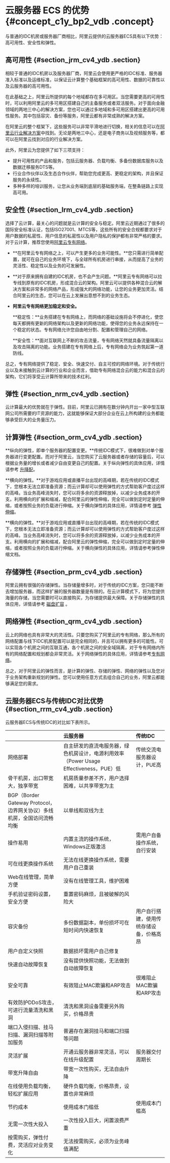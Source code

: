 # 云服务器 ECS 的优势 {#concept_c1y_bp2_vdb .concept}

与普通的IDC机房或服务器厂商相比，阿里云提供的云服务器ECS具有以下优势：高可用性、安全性和弹性。

## 高可用性 {#section_jrm_cv4_ydb .section}

相较于普通的IDC机房以及服务器厂商，阿里云会使用更严格的IDC标准、服务器准入标准以及运维标准，以保证云计算整个基础框架的高可用性、数据的可靠性以及云服务器的高可用性。

在此基础之上，阿里云所提供的每个地域都存在多可用区。当您需要更高的可用性时，可以利用阿里云的多可用区搭建自己的主备服务或者双活服务。对于面向金融领域的两地三中心的解决方案，您也可以通过多地域和多可用区搭建出更高的可用性服务。其中包括容灾、备份等服务，阿里云都有非常成熟的解决方案。

在阿里云的整个框架下，这些服务可以非常平滑地进行切换，相关的信息可以在[阿里云行业解决方案](https://www.alibabacloud.com/zh/solutions/gaming)中找到。无论是两地三中心，还是电子商务以及视频服务等，都可以在阿里云找到对应的行业解决方案。

此外，阿里云为您提供了如下三项支持：

-   提升可用性的产品和服务，包括云服务器、负载均衡、多备份数据库服务以及数据迁移服务DTS等。
-   行业合作伙伴以及生态合作伙伴，帮助您完成更高、更稳定的架构，并且保证服务的永续性。
-   多种多样的培训服务，让您从业务端到底层的基础服务端，在整条链路上实现高可用。

## 安全性 {#section_lrm_cv4_ydb .section}

选择了云计算，最关心的问题就是云计算的安全与稳定。阿里云近期通过了很多的国际安全标准认证，包括ISO27001、MTCS等，这些所有的安全合规都要求对于用户数据的私密性、用户信息的私密性以及用户隐私的保护都有非常严格的要求。对于云计算，推荐您使用[阿里云专有网络](https://www.alibabacloud.com/help/zh/product/27706.htm)。

-   **在阿里云专有网络之上，可以产生更多的业务可能性。**您只需进行简单配置，就可在自己的业务环境下，与全球所有机房进行串接，从而提高了业务的灵活性、稳定性以及业务的可发展性。

-   **对于原来拥有自建的IDC机房，也不会产生问题。**阿里云专有网络可以拉专线到原有的IDC机房，形成混合云的架构。阿里云可以提供各种混合云的解决方案和非常多的网络产品，形成强大的网络功能，让您的业务更加灵活。结合阿里云的生态，您可以在云上发展出意想不到的业务生态。

-   **阿里云专有网络更加稳定和安全。**

    **稳定性：**业务搭建在专有网络上，而网络的基础设施将会不停进化，使您每天都拥有更新的网络架构以及更新的网络功能，使得您的业务永远保持在一个稳定的状态。专有网络允许您自由地分割、配置和管理自己的网络。

    **安全性：**面对互联网上不断的攻击流量，专有网络天然就具备流量隔离以及攻击隔离的功能。业务搭建在专有网络上后，专有网络会为业务筑起第一道防线。


总之，专有网络提供了稳定、安全、快速交付、自主可控的网络环境。对于传统行业以及未接触到云计算的行业和企业而言，借助专有网络混合云的能力和混合云的架构，它们将享受云计算所带来的技术红利。

## 弹性 {#section_nrm_cv4_ydb .section}

云计算最大的优势就在于弹性。目前，阿里云已拥有在数分钟内开出一家中型互联网公司所需要的IT资源的能力，这就能够保证大部分企业在云上所构建的业务都能够承受巨大的业务量压力。

## 计算弹性 {#section_orm_cv4_ydb .section}

**纵向的弹性，即单个服务器的配置变更。**传统IDC模式下，很难做到对单个服务器进行变更配置。而对于阿里云，当您购买了云服务器或者存储的容量后，可以根据业务量的增长或者减少自由变更自己的配置。关于纵向弹性的具体应用，详情请参考 [升降配](../intl.zh-CN/用户指南/实例/升降配.md#)。

**横向的弹性。**对于游戏应用或直播平台出现的高峰期，若在传统的IDC模式下，您根本无法立即准备资源；而云计算却可以使用弹性的方式帮助客户度过这样的高峰。当业务高峰消失时，您可以将多余的资源释放掉，以减少业务成本的开支。利用横向的扩展和缩减，配合阿里云的弹性伸缩，完全可以做到定时定量的伸缩，或者按照业务的负载进行伸缩。关于横向弹性的具体应用，详情请参考 [弹性伸缩](https://www.alibabacloud.com/help/zh/doc-detail/25857.htm?spm=a2c63.p38356.a3.4.290d241cM77MOY)。

**横向的弹性。**对于游戏应用或直播平台出现的高峰期，若在传统的IDC模式下，您根本无法立即准备资源；而云计算却可以使用弹性的方式帮助客户度过这样的高峰。当业务高峰消失时，您可以将多余的资源释放掉，以减少业务成本的开支。利用横向的扩展和缩减，配合阿里云的弹性伸缩，完全可以做到定时定量的伸缩，或者按照业务的负载进行伸缩。关于横向弹性的具体应用，详情请参考弹性伸缩文档。

## 存储弹性 {#section_prm_cv4_ydb .section}

阿里云拥有很强的存储弹性。当存储量增多时，对于传统的IDC方案，您只能不断去增加服务器，而这样扩展的服务器数量是有限的。在云计算模式下，将为您提供海量的存储，当您需要时可以直接购买，为存储提供最大保障。关于存储弹性的具体应用，详情请参考 [磁盘扩容](../intl.zh-CN/用户指南/云盘/扩容云盘.md#) 。

## 网络弹性 {#section_qrm_cv4_ydb .section}

云上的网络也具有非常大的灵活性。只要您购买了阿里云的专有网络，那么所有的网络配置与线下IDC机房配置可以是完全相同的，并且可以拥有更多的可能性。可以实现各个机房之间的互联互通，各个机房之间的安全域隔离，对于专有网络内所有的网络配置和规划都会非常灵活。关于网络弹性的具体应用，详情请参考[专有网络](https://www.alibabacloud.com/help/zh/product/27706.htm)。

总之，对于阿里云的弹性而言，是计算的弹性、存储的弹性、网络的弹性以及您对于业务架构重新规划的弹性。您可以使用任意方式去组合自己的业务，阿里云都能够满足您的需求。

## 云服务器ECS与传统IDC对比优势 {#section_rrm_cv4_ydb .section}

云服务器ECS与传统IDC的对比如下表所示。

| |云服务器|传统IDC|
|:-|:---|:----|
|网络部署|自主研发的直流电服务器，绿色机房设计，电源利用效率（Power Usage Effectiveness，PUE）低|传统交流电服务器设计，PUE高|
|骨干机房，出口带宽大，独享带宽|机房质量参差不齐，用户选择困难，以共享带宽为主|
|BGP（Border Gateway Protocol，边界网关协议）多线机房，全国访问流畅均衡|以单线和双线为主|
|操作易用|内置主流的操作系统，Windows正版激活|需用户自备操作系统，自行安装|
|可在线更换操作系统|无法在线更换操作系统，需要用户自己重装|
|Web在线管理，简单方便|没有在线管理工具，维护困难|
|手机验证密码设置，安全方便|重置密码麻烦，且被破解的风险大|
|容灾备份|多份数据副本，单份损坏可在短时间内快速恢复|用户自行搭建，使用传统存储设备，价格高昂|
|用户自定义快照|数据损坏需用户自己修复|
|快速自动故障恢复|没有提供快照功能，无法做到自动故障恢复|
|安全可靠|有效阻止MAC欺骗和ARP攻击|很难阻止MAC欺骗和ARP攻击|
|有效防护DDoS攻击，可进行流量清洗和黑洞|清洗和黑洞设备需要另外购买，价格昂贵|
|端口入侵扫描、挂马扫描、漏洞扫描等附加服务|普遍存在漏洞挂马和端口扫描等问题|
|灵活扩展|开通云服务器非常灵活，可以在线升级配置|服务器交付周期长|
|带宽升降自由|带宽一次性购买，无法自由升降|
|在线使用负载均衡，轻松扩展应用|硬件负载均衡，价格昂贵，设置也非常麻烦|
|节约成本|使用成本门槛低|使用成本门槛高|
|无需一次性大投入|一次性投入巨大，闲置浪费严重|
|按需购买，弹性付费，灵活应对业务变化|无法按需购买，必须为业务峰值满配|

